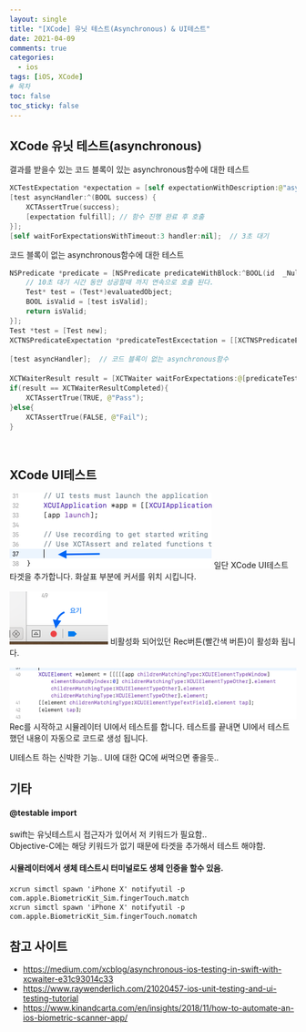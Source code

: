 ```yaml
---
layout: single
title: "[XCode] 유닛 테스트(Asynchronous) & UI테스트"
date: 2021-04-09
comments: true
categories:
  - ios
tags: [iOS, XCode]
# 목차
toc: false
toc_sticky: false
---
```

## XCode 유닛 테스트(asynchronous)

결과를 받을수 있는 코드 블록이 있는 asynchronous함수에 대한 테스트  
```swift
XCTestExpectation *expectation = [self expectationWithDescription:@"asynchronous unit test"];
[test asyncHandler:^(BOOL success) {
    XCTAssertTrue(success);
    [expectation fulfill]; // 함수 진행 완료 후 호출
}];
[self waitForExpectationsWithTimeout:3 handler:nil];  // 3초 대기
```  

코드 블록이 없는 asynchronous함수에 대한 테스트  
```swift
NSPredicate *predicate = [NSPredicate predicateWithBlock:^BOOL(id  _Nullable evaluatedObject, NSDictionary<NSString *,id> * _Nullable bindings) {
    // 10초 대기 시간 동안 성공할때 까지 연속으로 호출 된다.
    Test* test = (Test*)evaluatedObject;
    BOOL isValid = [test isValid];
    return isValid;
}];
Test *test = [Test new];
XCTNSPredicateExpectation *predicateTestExcectation = [[XCTNSPredicateExpectation alloc]initWithPredicate:predicate object:test];

[test asyncHandler];  // 코드 블록이 없는 asynchronous함수

XCTWaiterResult result = [XCTWaiter waitForExpectations:@[predicateTestExcectation] timeout:10];  // 10초 대기
if(result == XCTWaiterResultCompleted){
    XCTAssertTrue(TRUE, @"Pass");
}else{
    XCTAssertTrue(FALSE, @"Fail");
}
```  
<br>

## XCode UI테스트


<img src="https://raw.githubusercontent.com/yepark/yepark.github.io/master/assets/images/unit1.png">
일단 XCode UI테스트 타겟을 추가합니다. 화살표 부분에 커서를 위치 시킵니다.  
<br><br>

<img src="https://raw.githubusercontent.com/yepark/yepark.github.io/master/assets/images/unit2.png">
비활성화 되어있던 Rec버튼(빨간색 버튼)이 활성화 됩니다.  
<br><br>

<img src="https://raw.githubusercontent.com/yepark/yepark.github.io/master/assets/images/unit3.png">
Rec를 시작하고 시뮬레이터 UI에서 테스트를 합니다. 테스트를 끝내면 UI에서 테스트 했던 내용이 자동으로 코드로 생성 됩니다.  

UI테스트 하는 신박한 기능.. UI에 대한 QC에 써먹으면 좋을듯..  


## 기타
#### @testable import  
swift는 유닛테스트시 접근자가 있어서 저 키워드가 필요함..  
Objective-C에는 해당 키워드가 없기 때문에 타겟을 추가해서 테스트 해야함.  

#### 시뮬레이터에서 생체 테스트시 터미널로도 생체 인증을 할수 있음.
```
xcrun simctl spawn 'iPhone X' notifyutil -p com.apple.BiometricKit_Sim.fingerTouch.match
xcrun simctl spawn 'iPhone X' notifyutil -p com.apple.BiometricKit_Sim.fingerTouch.nomatch
```

## 참고 사이트
- <https://medium.com/xcblog/asynchronous-ios-testing-in-swift-with-xcwaiter-e31c93014c33>
- <https://www.raywenderlich.com/21020457-ios-unit-testing-and-ui-testing-tutorial>
- <https://www.kinandcarta.com/en/insights/2018/11/how-to-automate-an-ios-biometric-scanner-app/>




